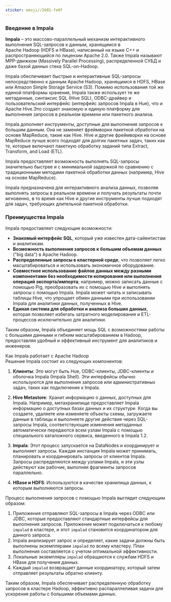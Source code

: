 ```yaml
---
sticker: emoji//2601-fe0f
---
```

### **Введение в Impala**
**Impala** – это массово-параллельный механизм интерактивного выполнения SQL-запросов к данным, хранящимся в Apache Hadoop (HDFS и HBase), написанный на языке С++ и распространяющийся по лицензии Apache 2.0. Также Impala называют MPP-движком (Massively Parallel Processing), распределенной СУБД и даже базой данных стека SQL-on-Hadoop.

Impala обеспечивает быстрые и интерактивные SQL-запросы непосредственно к данным Apache Hadoop, хранящимся в HDFS, HBase или Amazon Simple Storage Service (S3).
Помимо использования той же единой платформы хранения, Impala также использует те же метаданные, синтаксис SQL (Hive SQL), ODBC-драйвер и пользовательский интерфейс (интерфейс запросов Impala в Hue), что и Apache Hive.Это создает знакомую и единую платформу для выполнения запросов в реальном времени или пакетного анализа.

Impala дополняет инструменты, доступные для выполнения запросов к большим данным. Она не заменяет фреймворки пакетной обработки на основе MapReduce, такие как Hive. Hive и другие фреймворки на основе MapReduce лучше всего подходят для долгих пакетных задач, таких как те, которые включают пакетную обработку заданий типа Extract, Transform, and Load (ETL).

Impala предоставляет возможность выполнять SQL-запросы значительно быстрее и с минимальной задержкой по сравнению с традиционными методами пакетной обработки данных (например, Hive на основе MapReduce).

Impala предназначена для интерактивного анализа данных, позволяя выполнять запросы в реальном времени и получать результаты почти мгновенно, в то время как Hive и другие инструменты лучше подходят для задач, требующих длительной пакетной обработки.

### **Преимущества Impala**  
Impala предоставляет следующие возможности:

- **Знакомый интерфейс SQL**, который уже известен дата-сайентистам и аналитикам.
- **Возможность выполнения запросов к большим объемам данных** ("big data") в Apache Hadoop.
- **Распределенные запросы в кластерной среде**, что позволяет легко масштабироваться и использовать экономичное оборудование.
- **Совместное использование файлов данных между разными компонентами без необходимости копирования или выполнения операций экспорта/импорта**; например, можно записать данные с помощью Pig, преобразовать их с помощью Hive и выполнять запросы с помощью Impala. Impala может читать и записывать таблицы Hive, что упрощает обмен данными при использовании Impala для аналитики данных, полученных в Hive.
- **Единая система для обработки и анализа больших данных**, которая позволяет избегать затратного моделирования и ETL-процессов исключительно для аналитики.

Таким образом, Impala объединяет мощь SQL с возможностями работы с большими данными и гибким масштабированием в Hadoop, предоставляя удобный и эффективный инструмент для аналитиков и инженеров.

Как Impala работает с Apache Hadoop  
Решение Impala состоит из следующих компонентов:

1. **Клиенты**: Это могут быть Hue, ODBC-клиенты, JDBC-клиенты и оболочка Impala (Impala Shell). Эти интерфейсы обычно используются для выполнения запросов или административных задач, таких как подключение к Impala.

2. **Hive Metastore**: Хранит информацию о данных, доступных для Impala. Например, метахранилище предоставляет Impala информацию о доступных базах данных и их структуре. Когда вы создаете, удаляете или изменяете объекты схемы, загружаете данные в таблицы и выполняете другие действия через SQL-запросы Impala, соответствующие изменения метаданных автоматически передаются всем узлам Impala с помощью специального каталожного сервиса, введенного в Impala 1.2.

3. **Impala**: Этот процесс запускается на DataNodes и координирует и выполняет запросы. Каждая инстанция Impala может принимать, планировать и координировать запросы от клиентов Impala. Запросы распределяются между узлами Impala, и эти узлы действуют как рабочие, выполняя фрагменты запросов параллельно.

4. **HBase и HDFS**: Используются в качестве хранилища данных, к которым выполняются запросы.

Процесс выполнения запросов с помощью Impala выглядит следующим образом:

1. Приложения отправляют SQL-запросы в Impala через ODBC или JDBC, которые предоставляют стандартные интерфейсы для выполнения запросов. Приложение может подключаться к любому `impalad` в кластере, и этот `impalad` становится координатором для данного запроса.
2. Impala анализирует запрос и определяет, какие задачи должны быть выполнены экземплярами `impalad` по всему кластеру. План выполнения составляется с учетом оптимальной эффективности.
3. Локальные экземпляры `impalad` обращаются к службам HDFS и HBase для получения данных.
4. Каждый `impalad` возвращает данные координатору, который затем отправляет результаты обратно клиенту.

Таким образом, Impala обеспечивает распределенную обработку запросов в кластере Hadoop, эффективно распараллеливая задачи для ускорения работы с большими объемами данных.